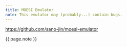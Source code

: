 ```yaml
---
title: MOESI Emulator
note: This emulator may (probably...) contain bugs.
---
```

<html>
<head>
  <meta charset="UTF-8">
  <title>Main</title>
  <script src="main.js"></script>
  <link rel="stylesheet" href="style.css">
</head>

<body>
  <a href="https://github.com/sano-jin/moesi-emulator"> https://github.com/sano-jin/moesi-emulator </a>
  <div id="myapp"></div>
  <p> {{ page.note }} </p>
  <script>
  var app = Elm.Main.init({
    node: document.getElementById('myapp')
  });
  </script>
</body>
</html>
